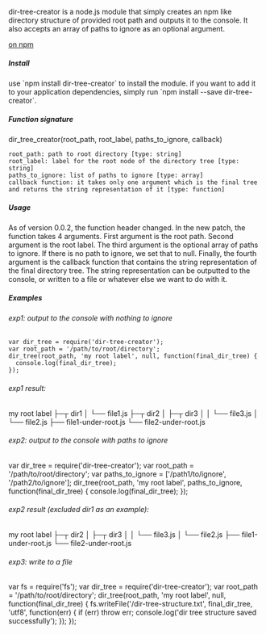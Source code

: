 <p>dir-tree-creator is a node.js module that simply creates an npm like directory structure of provided root path and outputs it to the console. It also accepts an array of paths to ignore as an optional argument.</p>

<a href="https://www.npmjs.com/package/dir-tree-creator" target="_blank">on npm</a>

<h5>Install</h5>
  <p>use `npm install dir-tree-creator` to install the module. if you want to add it to your application dependencies, simply run `npm install --save dir-tree-creator`.</p>

<h5>Function signature</h5>
	dir_tree_creator(root_path, root_label, paths_to_ignore, callback)
	
	root_path: path to root directory [type: string]
	root_label: label for the root node of the directory tree [type: string]
	paths_to_ignore: list of paths to ignore [type: array]
	callback function: it takes only one argument which is the final tree and returns the string representation of it [type: function]
	
<h5>Usage</h5>
  <p>As of version 0.0.2, the function header changed. In the new patch, the function takes 4 arguments. First argument is the root path. Second argument is the root label. The third argument is the optional array of paths to ignore. If there is no path to ignore, we set that to null. Finally, the fourth argument is the callback function that contains the string representation of the final directory tree. The string representation can be outputted to the console, or written to a file or whatever else we want to do with it.</p>

<h5>Examples</h5>

<h6>exp1: output to the console with nothing to ignore</h6>
	
	var dir_tree = require('dir-tree-creator');
	var root_path = '/path/to/root/directory';
	dir_tree(root_path, 'my root label', null, function(final_dir_tree) {
  	  console.log(final_dir_tree);
	});
	
<h6>exp1 result:</h6>
	my root label  
	├─┬ dir1  
	│ └── file1.js  
	├─┬ dir2  
	│ ├─┬ dir3  
	│ │ └── file3.js  
	│ └── file2.js 
	├── file1-under-root.js  
	└── file2-under-root.js  
	
<h6>exp2: output to the console with paths to ignore</h6>
	var dir_tree = require('dir-tree-creator');
	var root_path = '/path/to/root/directory';
	var paths_to_ignore = ['/path1/to/ignore', '/path2/to/ignore'];
	dir_tree(root_path, 'my root label', paths_to_ignore, function(final_dir_tree) {
  	console.log(final_dir_tree);
	});
	
<h6>exp2 result (excluded dir1 as an example):</h6>
	my root label  
	├─┬ dir2 
	│ ├─┬ dir3
	│ │ └── file3.js  
	│ └── file2.js 
	├── file1-under-root.js  
	└── file2-under-root.js  
	
<h6>exp3: write to a file</h6>
	var fs = require('fs');
	var dir_tree = require('dir-tree-creator');
	var root_path = '/path/to/root/directory';
	dir_tree(root_path, 'my root label', null, function(final_dir_tree) {
  	  fs.writeFile('/dir-tree-structure.txt', final_dir_tree, 'utf8', function(err) {
    	    if (err) throw err;
    	    console.log('dir tree structure saved successfully');
  	  });
	});
	
	
	
	
	
	
